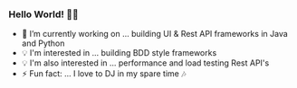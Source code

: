### Hello World! 👋🏽

- 🔭 I’m currently working on ... building UI & Rest API frameworks in Java and Python
- 💡 I'm interested in ... building BDD style frameworks
- 💡 I'm also interested in ... performance and load testing Rest API's
- ⚡ Fun fact: ... I love to DJ in my spare time 🎶
